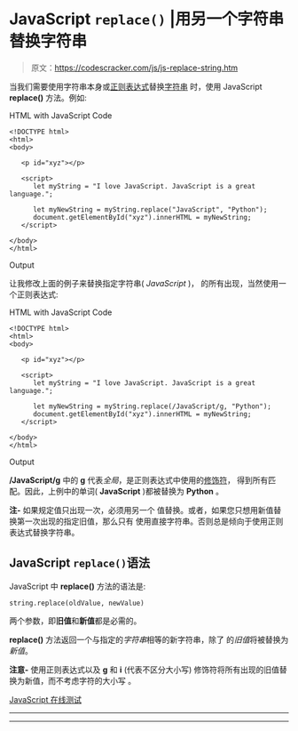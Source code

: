 # JavaScript `replace()` |用另一个字符串替换字符串

> 原文：<https://codescracker.com/js/js-replace-string.htm>

当我们需要使用字符串本身或[正则表达式](/js/js-regular-expression.htm)替换[字符串](/js/js-strings.htm) 时，使用 JavaScript **replace()** 方法。例如:

HTML with JavaScript Code

```
<!DOCTYPE html>
<html>
<body>

   <p id="xyz"></p>

   <script>
      let myString = "I love JavaScript. JavaScript is a great language.";

      let myNewString = myString.replace("JavaScript", "Python");
      document.getElementById("xyz").innerHTML = myNewString;
   </script>

</body>
</html>
```

Output

让我修改上面的例子来替换指定字符串( *JavaScript* )， 的所有出现，当然使用一个正则表达式:

HTML with JavaScript Code

```
<!DOCTYPE html>
<html>
<body>

   <p id="xyz"></p>

   <script>
      let myString = "I love JavaScript. JavaScript is a great language.";

      let myNewString = myString.replace(/JavaScript/g, "Python");
      document.getElementById("xyz").innerHTML = myNewString;
   </script>

</body>
</html>
```

Output

**/JavaScript/g** 中的 **g** 代表*全局*，是正则表达式中使用的[修饰符](/js/js-regular-expression.htm#a)， 得到所有匹配。因此，上例中的单词( **JavaScript** )都被替换为 **Python** 。

**注-** 如果规定值只出现一次，必须用另一个 值替换。或者，如果您只想用新值替换第一次出现的指定旧值，那么只有 使用直接字符串。否则总是倾向于使用正则表达式替换字符串。

## JavaScript `replace()`语法

JavaScript 中 **replace()** 方法的语法是:

```
string.replace(oldValue, newValue)
```

两个参数，即**旧值**和**新值**都是必需的。

**replace()** 方法返回一个与指定的*字符串*相等的新字符串，除了 的*旧值*将被替换为*新值*。

**注意-** 使用正则表达式以及 **g** 和 **i** (代表不区分大小写) 修饰符将所有出现的旧值替换为新值，而不考虑字符的大小写 。

[JavaScript 在线测试](/exam/showtest.php?subid=6)

* * *

* * *